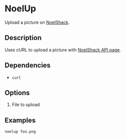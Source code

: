 NoelUp
======

Upload a picture on [NoelShack](http://www.noelshack.com/).

Description
-----------

Uses cURL to upload a picture with [NoelShack API page](http://www.noelshack.com/api.php).

Dependencies
------------

- `curl`

Options
-------

1. File to upload

Examples
--------

```sh
noelup foo.png
```
